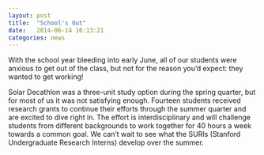 ```yaml
---
layout: post
title:  "School's Out"
date:   2014-06-14 16:13:21
categories: news
---
```


With the school year bleeding into early June, all of our students were anxious to get out of the class, but not for the reason you’d expect: they wanted to get working!

Solar Decathlon was a three-unit study option during the spring quarter, but for most of us it was not satisfying enough. Fourteen students received research grants to continue their efforts through the summer quarter and are excited to dive right in. The effort is interdisciplinary and will challenge students from different backgrounds to work together for 40 hours a week towards a common goal. We can’t wait to see what the SURIs (Stanford Undergraduate Research Interns) develop over the summer.
